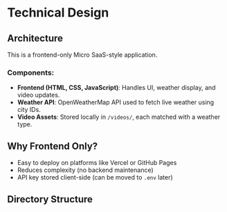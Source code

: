 #  Technical Design

##  Architecture

This is a frontend-only Micro SaaS-style application.

### Components:
- **Frontend (HTML, CSS, JavaScript)**: Handles UI, weather display, and video updates.
- **Weather API**: OpenWeatherMap API used to fetch live weather using city IDs.
- **Video Assets**: Stored locally in `/videos/`, each matched with a weather type.

##  Why Frontend Only?
- Easy to deploy on platforms like Vercel or GitHub Pages
- Reduces complexity (no backend maintenance)
- API key stored client-side (can be moved to `.env` later)

##  Directory Structure

